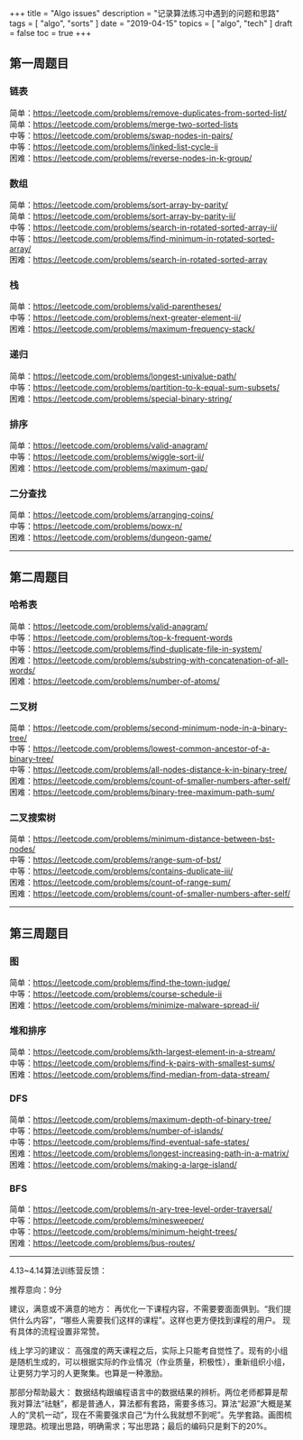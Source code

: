 +++
title = "Algo issues"
description = "记录算法练习中遇到的问题和思路"
tags = [
    "algo",
    "sorts"
]
date = "2019-04-15"
topics = [
    "algo",
    "tech"
]
draft = false
toc = true
+++


## 第一周题目 

### 链表

简单：https://leetcode.com/problems/remove-duplicates-from-sorted-list/  
简单：https://leetcode.com/problems/merge-two-sorted-lists  
中等：https://leetcode.com/problems/swap-nodes-in-pairs/  
中等：https://leetcode.com/problems/linked-list-cycle-ii  
困难：https://leetcode.com/problems/reverse-nodes-in-k-group/  

### 数组

简单：https://leetcode.com/problems/sort-array-by-parity/  
简单：https://leetcode.com/problems/sort-array-by-parity-ii/  
中等：https://leetcode.com/problems/search-in-rotated-sorted-array-ii/  
中等：https://leetcode.com/problems/find-minimum-in-rotated-sorted-array/  
困难：https://leetcode.com/problems/search-in-rotated-sorted-array  

### 栈

简单：https://leetcode.com/problems/valid-parentheses/  
中等：https://leetcode.com/problems/next-greater-element-ii/  
困难：https://leetcode.com/problems/maximum-frequency-stack/  

### 递归
简单：https://leetcode.com/problems/longest-univalue-path/  
中等：https://leetcode.com/problems/partition-to-k-equal-sum-subsets/  
困难：https://leetcode.com/problems/special-binary-string/  

### 排序
简单：https://leetcode.com/problems/valid-anagram/  
中等：https://leetcode.com/problems/wiggle-sort-ii/  
困难：https://leetcode.com/problems/maximum-gap/  

### 二分查找
简单：https://leetcode.com/problems/arranging-coins/  
中等：https://leetcode.com/problems/powx-n/  
困难：https://leetcode.com/problems/dungeon-game/  

---

## 第二周题目

### 哈希表
简单：https://leetcode.com/problems/valid-anagram/  
中等：https://leetcode.com/problems/top-k-frequent-words  
中等：https://leetcode.com/problems/find-duplicate-file-in-system/  
困难：https://leetcode.com/problems/substring-with-concatenation-of-all-words/  
困难：https://leetcode.com/problems/number-of-atoms/  

### 二叉树
简单：https://leetcode.com/problems/second-minimum-node-in-a-binary-tree/  
中等：https://leetcode.com/problems/lowest-common-ancestor-of-a-binary-tree/  
中等：https://leetcode.com/problems/all-nodes-distance-k-in-binary-tree/  
困难：https://leetcode.com/problems/count-of-smaller-numbers-after-self/  
困难：https://leetcode.com/problems/binary-tree-maximum-path-sum/  

### 二叉搜索树
简单：https://leetcode.com/problems/minimum-distance-between-bst-nodes/  
中等：https://leetcode.com/problems/range-sum-of-bst/  
中等：https://leetcode.com/problems/contains-duplicate-iii/  
困难：https://leetcode.com/problems/count-of-range-sum/  
困难：https://leetcode.com/problems/count-of-smaller-numbers-after-self/  

--- 

## 第三周题目
### 图
简单：https://leetcode.com/problems/find-the-town-judge/  
中等：https://leetcode.com/problems/course-schedule-ii  
困难：https://leetcode.com/problems/minimize-malware-spread-ii/  

### 堆和排序
简单：https://leetcode.com/problems/kth-largest-element-in-a-stream/  
中等：https://leetcode.com/problems/find-k-pairs-with-smallest-sums/  
困难：https://leetcode.com/problems/find-median-from-data-stream/  

### DFS
简单：https://leetcode.com/problems/maximum-depth-of-binary-tree/  
中等：https://leetcode.com/problems/number-of-islands/  
中等：https://leetcode.com/problems/find-eventual-safe-states/  
困难：https://leetcode.com/problems/longest-increasing-path-in-a-matrix/  
困难：https://leetcode.com/problems/making-a-large-island/  

### BFS
简单：https://leetcode.com/problems/n-ary-tree-level-order-traversal/  
中等：https://leetcode.com/problems/minesweeper/  
中等：https://leetcode.com/problems/minimum-height-trees/  
困难：https://leetcode.com/problems/bus-routes/  

--- 



4.13~4.14算法训练营反馈：

推荐意向：9分

建议，满意或不满意的地方：
再优化一下课程内容，不需要要面面俱到。“我们提供什么内容”，“哪些人需要我们这样的课程”。这样也更方便找到课程的用户。 
现有具体的流程设置非常赞。

线上学习的建议：
高强度的两天课程之后，实际上只能考自觉性了。现有的小组是随机生成的，可以根据实际的作业情况（作业质量，积极性），重新组织小组，让更努力学习的人更聚集。也算是一种激励。

那部分帮助最大：
数据结构跟编程语言中的数据结果的辨析。两位老师都算是帮我对算法“祛魅”，都是普通人，算法都有套路，需要多练习。算法“起源”大概是某人的“灵机一动”，现在不需要强求自己“为什么我就想不到呢”。先学套路。画图梳理思路。梳理出思路，明确需求；写出思路；最后的编码只是剩下的20%。

